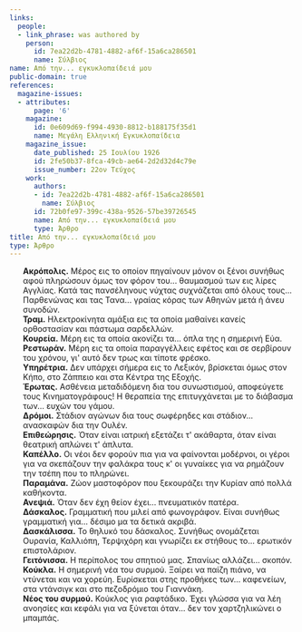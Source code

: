 ```yaml
---
links:
  people:
  - link_phrase: was authored by
    person:
      id: 7ea22d2b-4781-4882-af6f-15a6ca286501
      name: Σύλβιος
name: Από την... εγκυκλοπαίδειά μου
public-domain: true
references:
  magazine-issues:
  - attributes:
      page: '6'
    magazine:
      id: 0e609d69-f994-4930-8812-b188175f35d1
      name: Μεγάλη Ελληνική Εγκυκλοπαίδεια
    magazine_issue:
      date_published: 25 Ιουλίου 1926
      id: 2fe50b37-8fca-49cb-ae64-2d2d32d4c79e
      issue_number: 22ον Τεύχος
    work:
      authors:
      - id: 7ea22d2b-4781-4882-af6f-15a6ca286501
        name: Σύλβιος
      id: 72b0fe97-399c-438a-9526-57be39726545
      name: Από την... εγκυκλοπαίδειά μου
      type: Άρθρο
title: Από την... εγκυκλοπαίδειά μου
type: Άρθρο
---
```


<main class="content" itemprop="text">
<ol style="list-style-type: none">
  <li>
    <b>Ακρόπολις.</b> Μέρος εις το οποίον πηγαίνουν μόνον οι ξένοι συνήθως αφού πληρώσουν όμως τον φόρον του...
    θαυμασμού των εις λίρες Αγγλίας. Κατά τας πανσέληνους νύχτας συχνάζεται από όλους τους... Παρθενώνας και τας Τανα...
    γραίας κόρας των Αθηνών μετά ή άνευ συνοδών.
  </li>
  <li>
    <b>Τραμ.</b> Ηλεκτροκίνητα αμάξια εις τα οποία μαθαίνει κανείς ορθοστασίαν και πάστωμα σαρδελλών.
  </li>
  <li>
    <b>Κουρεία.</b> Μέρη εις τα οποία ακονίζει τα... όπλα της η σημερινή Εύα.
  </li>
  <li>
    <b>Ρεστωράν.</b> Μέρη εις τα οποία παραγγέλλεις εφέτος και σε σερβίρουν του χρόνου, γι' αυτό δεν τρως και τίποτε
    φρέσκο.
  </li>
  <li>
    <b>Υπηρέτρια.</b> Δεν υπάρχει σήμερα εις το Λεξικόν, βρίσκεται όμως στον Κήπο, στο Ζάππειο και στα Κέντρα της
    Εξοχής.
  </li>
  <li>
    <b>Έρωτας.</b> Ασθένεια μεταδιδόμενη δια του συνωστισμού, αποφεύγετε τους Κινηματογράφους! Η θεραπεία της
    επιτυγχάνεται με το διάβασμα των... ευχών του γάμου.
  </li>
  <li>
    <b>Δρόμοι.</b> Στάδιον αγώνων δια τους σωφέρηδες και στάδιον... ανασκαφών δια την Ουλέν.
  </li>
  <li>
    <b>Επιθεώρησις.</b> Όταν είναι ιατρική εξετάζει τ' ακάθαρτα, όταν είναι θεατρική απλώνει τ' άπλυτα.
  </li>
  <li>
    <b>Καπέλλο.</b> Οι νέοι δεν φορούν πια για να φαίνονται μοδέρνοι, οι γέροι για να σκεπάζουν την φαλάκρα τους κ' οι
    γυναίκες για να ρημάζουν την τσέπη που το πληρώνει.
  </li>
  <li>
    <b>Παραμάνα.</b> Ζώον μαστοφόρον που ξεκουράζει την Κυρίαν από πολλά καθήκοντα.
  </li>
  <li>
    <b>Ανεψιά.</b> Όταν δεν έχη θείον έχει... πνευματικόν πατέρα.
  </li>
  <li>
    <b>Δάσκαλος.</b> Γραμματική που μιλεί από φωνογράφον. Είναι συνήθως γραμματική για... δέσιμο μα τα δετικά ακριβά.
  </li>
  <li>
    <b>Δασκάλισσα.</b> Το θηλυκό του δάσκαλος. Συνήθως ονομάζεται Ουρανία, Καλλιόπη, Τερψιχόρη και γνωρίζει εκ στήθους
    το... ερωτικόν επιστολάριον.
  </li>
  <li>
    <b>Γειτόνισσα.</b> Η περίπολος του σπητιού μας. Σπανίως αλλάζει... σκοπόν.
  </li>
  <li>
    <b>Κούκλα.</b> Η σημερινή νέα του συρμού. Ξαίρει να παίζη πιάνο, να ντύνεται και να χορεύη. Ευρίσκεται στης προθήκες
    των... καφενείων, στα ντάνσιγκ και στο πεζοδρόμιο του Γιαννάκη.
  </li>
  <li>
    <b>Νέος του συρμού.</b> Κούκλος για ραφτάδικο. Έχει γλώσσα για να λέη ανοησίες και κεφάλι για να ξύνεται όταν... δεν
    τον χαρτζηλικώνει ο μπαμπάς.
  </li>
</ol>
</main>
